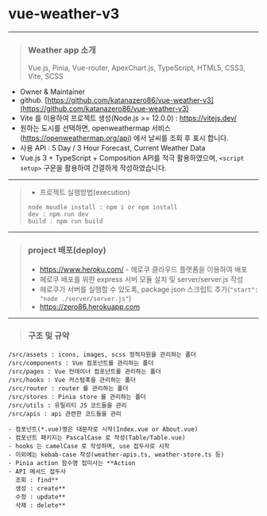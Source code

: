 # vue-weather-v3

---

> ### Weather app 소개 <br/>
> Vue.js, Pinia, Vue-router, ApexChart.js, TypeScript, HTML5, CSS3, Vite, SCSS
- Owner & Maintainer
- github. [https://github.com/katanazero86/vue-weather-v3](https://github.com/katanazero86/vue-weather-v3)
- Vite 를 이용하여 프로젝트 생성(Node.js >= 12.0.0) : https://vitejs.dev/
- 원하는 도시를 선택하면, openweathermap 서비스(https://openweathermap.org/api) 에서 날씨를 조회 후 표시 합니다.
- 사용 API : 5 Day / 3 Hour Forecast, Current Weather Data
- Vue.js 3 + TypeScript + Composition API를 적극 활용하였으며, `<script setup>` 구문을 활용하여 간결하게 작성하였습니다.

---

> - 프로젝트 실행방법(execution)
> ```
> node moudle install : npm i or npm install
> dev : npm run dev
> build : npm run build
> ```

---

> ### project 배포(deploy) <br/>
> - https://www.heroku.com/ - 헤로쿠 클라우드 플랫폼을 이용하여 배포
> - 헤로쿠 배포를 위한 express 서버 모듈 설치 및 server/server.js 작성
> - 헤로쿠가 서버를 실행할 수 있도록, package.json 스크립트 추가(`"start": "node ./server/server.js"`)
> - https://zero86.herokuapp.com

---

> ### 구조 및 규약

```
/src/assets : icons, images, scss 정적자원을 관리하는 폴더
/src/components : Vue 컴포넌트를 관리하는 폴더
/src/pages : Vue 컨테이너 컴포넌트를 관리하는 폴더
/src/hooks : Vue 커스텀훅을 관리하는 폴더
/src/router : router 를 관리하는 폴더
/src/stores : Pinia store 를 관리하는 폴더
/src/utils : 유틸리티 JS 코드들을 관리
/src/apis : api 관련한 코드들을 관리

- 컴포넌트(*.vue)명은 대문자로 시작(Index.vue or About.vue)
- 컴포넌트 패키지는 PascalCase 로 작성(Table/Table.vue)
- hooks 는 camelCase 로 작성하며, use 접두사로 시작
- 이외에는 kebab-case 작성(weather-apis.ts, weather-store.ts 등)
- Pinia action 함수명 접미사는 **Action
- API 메서드 접두사
  조회 : find**
  생성 : create**
  수정 : update**
  삭제 : delete**

```
